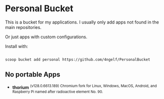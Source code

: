 # Personal Bucket



This is a bucket for my applications. I usually only add apps not found in the main repositories.

Or just apps with custom configurations.



Install with:



```pwsh

scoop bucket add personal https://github.com/4ngelf/PersonalBucket

```



## No portable Apps

<!--LIST:NOPORTABLE:START-->

- __thorium__ <sup>(v128.0.6613.189) Chromium fork for Linux, Windows, MacOS, Android, and Raspberry Pi named after radioactive element No. 90.</sup>
<!--LIST:END-->







